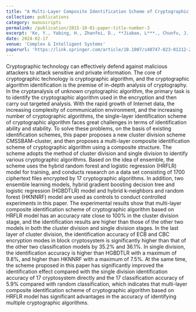 ```yaml
---
title: "A Multi-Layer Composite Identification Scheme of Cryptographic Algorithm Based on Hybrid Random Forest and Logistic Regression Model"
collection: publications
category: manuscripts
permalink: /publication/2015-10-01-paper-title-number-3
excerpt: 'Ke, Y., Yabing, H., Zhanfei, D., **Jiabao, L***., Chunfu, J.'
date: 2024-02-17
venue: 'Complex & Intelligent Systems'
paperurl: 'https://link.springer.com/article/10.1007/s40747-023-01212-2'
---
```


Cryptographic technology can effectively defend against malicious attackers to attack sensitive and private information. The core of cryptographic technology is cryptographic algorithm, and the cryptographic algorithm identification is the premise of in-depth analysis of cryptography. In the cryptanalysis of unknown cryptographic algorithm, the primary task is to identify the cryptographic algorithm used in the encryption and then carry out targeted analysis. With the rapid growth of Internet data, the increasing complexity of communication environment, and the increasing number of cryptographic algorithms, the single-layer identification scheme of cryptographic algorithm faces great challenges in terms of identification ability and stability. To solve these problems, on the basis of existing identification schemes, this paper proposes a new cluster division scheme CMSSBAM-cluster, and then proposes a multi-layer composite identification scheme of cryptographic algorithm using a composite structure. The scheme adopts the method of cluster division and single division to identify various cryptographic algorithms. Based on the idea of ensemble, the scheme uses the hybrid random forest and logistic regression (HRFLR) model for training, and conducts research on a data set consisting of 1700 ciphertext files encrypted by 17 cryptographic algorithms. In addition, two ensemble learning models, hybrid gradient boosting decision tree and logistic regression (HGBDTLR) model and hybrid k-neighbors and random forest (HKNNRF) model are used as controls to conduct controlled experiments in this paper. The experimental results show that multi-layer composite identification scheme of cryptographic algorithm based on HRFLR model has an accuracy rate close to 100% in the cluster division stage, and the identification results are higher than those of the other two models in both the cluster division and single division stages. In the last layer of cluster division, the identification accuracy of ECB and CBC encryption modes in block cryptosystem is significantly higher than that of the other two classification models by 35.2% and 36.1%. In single division, the identification accuracy is higher than HGBDTLR with a maximum of 9.8%, and higher than HKNNRF with a maximum of 7.5%. At the same time, the scheme proposed in this paper has significantly improved the identification effect compared with the single division identification accuracy of 17 cryptosystem directly and the 17 classification accuracy of 5.9% compared with random classification, which indicates that multi-layer composite identification scheme of cryptographic algorithm based on HRFLR model has significant advantages in the accuracy of identifying multiple cryptographic algorithms.
